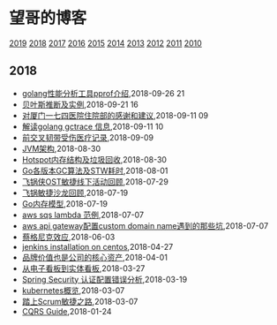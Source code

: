 # 望哥的博客
 [2019](/2019/)
 [2018](/2018/)
 [2017](/2017/)
 [2016](/2016/)
 [2015](/2015/)
 [2014](/2014/)
 [2013](/2013/)
 [2012](/2012/)
 [2011](/2011/)
 [2010](/2010/)


## 2018
* [golang性能分析工具pprof介绍](/2018/2018-09-26-golang-pprof-intro),2018-09-26 21
* [贝叶斯推断及实例](/2018/2018-09-21-bayesian-inference),2018-09-21 16
* [对厦门一七四医院住院部的感谢和建议](/2018/2018-09-11-thanks-and-suggestion-to-174),2018-09-11 09
* [解读golang gctrace 信息](/2018/2018-09-11-golang-gctrace-info),2018-09-11 10
* [前交叉韧带受伤医疗记录](/2018/2018-09-09-acl-medical-records),2018-09-09
* [JVM架构](/2018/2018-08-30-jvm-arch),2018-08-30
* [Hotspot内存结构及垃圾回收](/2018/2018-08-30-hotspot-memory-and-gc),2018-08-30
* [Go各版本GC算法及STW耗时](/2018/2018-08-01-golang-gc-algorithm-and-pause),2018-08-01
* [飞锅侠OST敏捷线下活动回顾](/2018/2018-07-29-throw-pot-ost-salon),2018-07-29
* [飞锅敏捷沙龙回顾](/2018/2018-07-23-throw-pot-scrum-salon),2018-07-19
* [Go内存模型](/2018/2018-07-19-go-memory-model),2018-07-19
* [aws sqs lambda 范例](/2018/2018-07-07-aws-sqs-lambda-example),2018-07-07
* [aws api gateway配置custom domain name遇到的那些坑](/2018/2018-07-07-aws-apigw-custom-domain-name),2018-07-07
* [蔡格尼克效应](/2018/2018-06-03-zeigarnik_effect),2018-06-03
* [jenkins installation on centos](/2018/2018-04-27-jenkins-installation),2018-04-27
* [品牌价值也是公司的核心资产](/2018/2018-04-01-brand-value-is-core-asset),2018-04-01
* [从电子看板到实体看板](/2018/2018-03-27-from-elec-kanban-to-physc),2018-03-27
* [Spring Security 认证配置错误分析](/2018/2018-03-19-spring-security-config-analysis),2018-03-19
* [kubernetes概览](/2018/2018-03-07-kubernates-introduction),2018-03-07
* [踏上Scrum敏捷之路](/2018/2018-02-14-scrum-guide),2018-03-07
* [CQRS Guide](/2018/2018-01-24-cqrs-guide),2018-01-24
